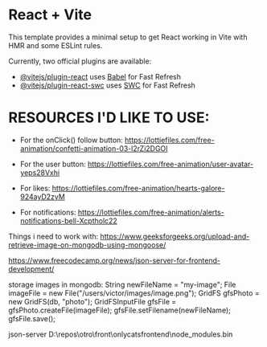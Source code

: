 # React + Vite

This template provides a minimal setup to get React working in Vite with HMR and some ESLint rules.

Currently, two official plugins are available:

- [@vitejs/plugin-react](https://github.com/vitejs/vite-plugin-react/blob/main/packages/plugin-react/README.md) uses [Babel](https://babeljs.io/) for Fast Refresh
- [@vitejs/plugin-react-swc](https://github.com/vitejs/vite-plugin-react-swc) uses [SWC](https://swc.rs/) for Fast Refresh



# RESOURCES I'D LIKE TO USE:
- For the onClick() follow button: https://lottiefiles.com/free-animation/confetti-animation-03-l2rZi2DGOI

- For the user button: https://lottiefiles.com/free-animation/user-avatar-yeps28Vxhi

- For likes: https://lottiefiles.com/free-animation/hearts-galore-924ayD2zyM

- For notifications: https://lottiefiles.com/free-animation/alerts-notifications-bell-Xcptholc22


Things i need to work with:
https://www.geeksforgeeks.org/upload-and-retrieve-image-on-mongodb-using-mongoose/

https://www.freecodecamp.org/news/json-server-for-frontend-development/

storage images in mongodb:
String newFileName = "my-image"; File imageFile = new File("/users/victor/images/image.png"); GridFS gfsPhoto = new GridFS(db, "photo"); GridFSInputFile gfsFile = gfsPhoto.createFile(imageFile); gfsFile.setFilename(newFileName); gfsFile.save();

json-server
D:\repos\otro\front\onlycatsfrontend\node_modules\.bin